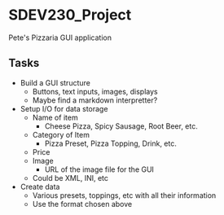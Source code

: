 # SDEV230_Project
Pete's Pizzaria GUI application

## Tasks

+ Build a GUI structure
  + Buttons, text inputs, images, displays
  + Maybe find a markdown interpretter?
+ Setup I/O for data storage
  + Name of item
    + Cheese Pizza, Spicy Sausage, Root Beer, etc.
  + Category of Item
    + Pizza Preset, Pizza Topping, Drink, etc.
  + Price
  + Image
    + URL of the image file for the GUI
  + Could be XML, INI, etc
+ Create data
  + Various presets, toppings, etc with all their information
  + Use the format chosen above
